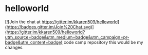 # helloworld

[![Join the chat at https://gitter.im/kkaren509/helloworld](https://badges.gitter.im/Join%20Chat.svg)](https://gitter.im/kkaren509/helloworld?utm_source=badge&utm_medium=badge&utm_campaign=pr-badge&utm_content=badge)
code camp repository
this would be my changes 
